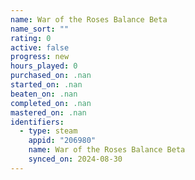 ```yaml
---
name: War of the Roses Balance Beta
name_sort: ""
rating: 0
active: false
progress: new
hours_played: 0
purchased_on: .nan
started_on: .nan
beaten_on: .nan
completed_on: .nan
mastered_on: .nan
identifiers:
  - type: steam
    appid: "206980"
    name: War of the Roses Balance Beta
    synced_on: 2024-08-30
---
```

